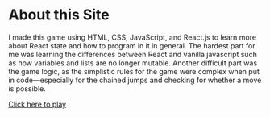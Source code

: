 # About this Site

I made this game using HTML, CSS, JavaScript, and React.js to learn more about React state and how to program in it in general. The hardest part for me was learning the differences between React and vanilla javascript such as how variables and lists are no longer mutable. Another difficult part was the game logic, as the simplistic rules for the game were complex when put in code—especially for the chained jumps and checking for whether a move is possible.

[Click here to play](https://justclaner.github.io/checkers/)

